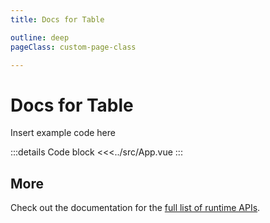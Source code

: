 ```yaml
---
title: Docs for Table

outline: deep
pageClass: custom-page-class

---
```


# Docs for Table

Insert example code here

<script setup>
import App from '../src/App.vue'
</script>


<App />

:::details Code block
<<<../src/App.vue
:::


<!--@include: components/src/components/VueTable.md-->


## More

Check out the documentation for the [full list of runtime APIs](https://vitepress.dev/reference/runtime-api#usedata).
